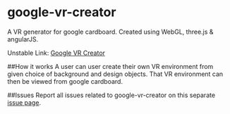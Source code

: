 # google-vr-creator
A VR generator for google cardboard. Created using WebGL, three.js &amp; angularJS. 

Unstable Link: <a href="#" target="_blank">Google VR Creator</a>

##How it works
A user can user create their own VR environment from given choice of background and design objects. That VR environment can then be viewed from google cardboard.

##Issues
Report all issues related to google-vr-creator on this separate <a href="https://github.com/ankitgyawali/google-vr-creator/issues" target="_blank">issue page</a>.
